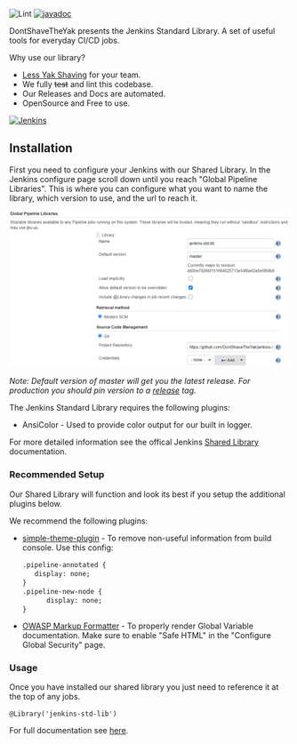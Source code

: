 ![Lint](https://github.com/DontShaveTheYak/jenkins-std-lib/workflows/Lint/badge.svg)
[![javadoc](https://javadoc.io/badge2/io.github.dontshavetheyak/jenkins-std-lib/javadoc.svg)](https://javadoc.io/doc/io.github.dontshavetheyak/jenkins-std-lib)

DontShaveTheYak presents the Jenkins Standard Library. A set of useful tools for everyday CI/CD jobs.

Why use our library?
* [Less Yak Shaving](https://seths.blog/2005/03/dont_shave_that/) for your team.
* We fully ~~test~~ and lint this codebase.
* Our Releases and Docs are automated.
* OpenSource and Free to use.

[![Jenkins](https://cdn.freebiesupply.com/logos/large/2x/jenkins-logo-png-transparent.png)](https://www.jenkins.io/)

## Installation

First you need to configure your Jenkins with our Shared Library. In the Jenkins configure page scroll down
until you reach "Global Pipeline Libraries". This is where you can configure what you want to name the library, which version
to use, and the url to reach it.

![Configure](.images/configure.PNG)

*Note: Default version of master will get you the latest release. For production you should pin version to a [release](https://github.com/DontShaveTheYak/jenkins-std-lib/releases) tag.*

The Jenkins Standard Library requires the following plugins:
* AnsiColor - Used to provide color output for our built in logger.

For more detailed information see the offical Jenkins [Shared Library](https://www.jenkins.io/doc/book/pipeline/shared-libraries/) documentation.

### Recommended Setup

Our Shared Library will function and look its best if you setup the additional plugins below.

We recommend the following plugins:
* [simple-theme-plugin](https://plugins.jenkins.io/simple-theme-plugin/) - To remove non-useful information from build console. Use this config:  

  ```
  .pipeline-annotated {
     display: none; 
  }
  .pipeline-new-node {
        display: none; 
  }
  ```
* [OWASP Markup Formatter](https://plugins.jenkins.io/antisamy-markup-formatter/) - To properly render Global Variable documentation. Make sure to enable "Safe HTML" in the "Configure Global Security" page.

### Usage

Once you have installed our shared library you just need to reference it at the top of any jobs.
```
@Library('jenkins-std-lib')
```

For full documentation see [here](https://javadoc.io/doc/io.github.dontshavetheyak/jenkins-std-lib/latest/index.html).

